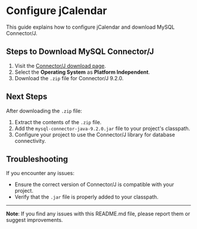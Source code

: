 # Configure jCalendar

This guide explains how to configure jCalendar and download MySQL Connector/J.

## Steps to Download MySQL Connector/J

1. Visit the [Connector/J download page](https://dev.mysql.com/downloads/connector/j/).
2. Select the **Operating System** as **Platform Independent**.
3. Download the `.zip` file for Connector/J 9.2.0.

## Next Steps

After downloading the `.zip` file:
1. Extract the contents of the `.zip` file.
2. Add the `mysql-connector-java-9.2.0.jar` file to your project's classpath.
3. Configure your project to use the Connector/J library for database connectivity.

## Troubleshooting

If you encounter any issues:
- Ensure the correct version of Connector/J is compatible with your project.
- Verify that the `.jar` file is properly added to your classpath.

---

**Note**: If you find any issues with this README.md file, please report them or suggest improvements.
